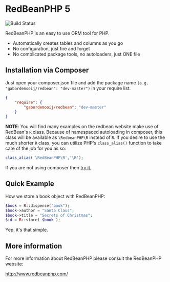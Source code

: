 RedBeanPHP 5
============

![Build Status](https://travis-ci.org/gabordemooij/redbean.svg?branch=master)

RedBeanPHP is an easy to use ORM tool for PHP.

* Automatically creates tables and columns as you go
* No configuration, just fire and forget
* No complicated package tools, no autoloaders, just ONE file

Installation via Composer
-------------------------

Just open your composer.json file and add the package name ```(e.g. "gabordemooij/redbean": "dev-master")``` in your require list.

```json
{
    "require": {
        "gabordemooij/redbean": "dev-master"
    }
}
```

**NOTE**: 
You will find many examples on the redbean website make use of RedBean's `R` class. Because of namespaced autoloading in composer, this class will be available as `\RedbeanPHP\R` instead of `R`. If you desire to use the much shorter `R` class, you can utilize PHP's `class_alias()` function to take care of the job for you as so:

```php
class_alias('\RedBeanPHP\R','\R');
```

If you are not using composer then [try it.](http://redbeanphp.com/install)


Quick Example
-------------

How we store a book object with RedBeanPHP:
```php
$book = R::dispense("book");
$book->author = "Santa Claus";
$book->title = "Secrets of Christmas";
$id = R::store( $book );
```

Yep, it's that simple.


More information
----------------

For more information about RedBeanPHP please consult
the RedBeanPHP website:

http://www.redbeanphp.com/
